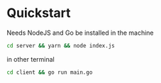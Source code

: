 # Quickstart

Needs NodeJS and Go be installed in the machine

```sh
cd server && yarn && node index.js
```

in other terminal

```sh
cd client && go run main.go
```
